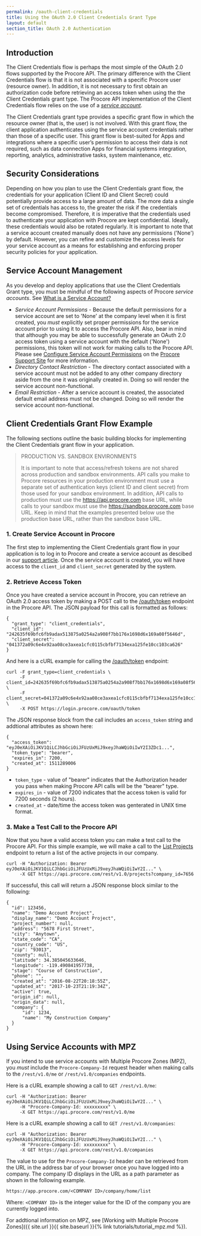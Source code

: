 ```yaml
---
permalink: /oauth-client-credentials
title: Using the OAuth 2.0 Client Credentials Grant Type
layout: default
section_title: OAuth 2.0 Authentication
---
```


## Introduction

The Client Credentials flow is perhaps the most simple of the OAuth 2.0 flows supported by the Procore API.
The primary difference with the Client Credentials flow is that it is not associated with a specific Procore user (resource owner).
In addition, it is not necessary to first obtain an authorization code before retrieving an access token when using the the Client Credentials grant type.
The Procore API implementation of the Client Credentials flow relies on the use of a [_service account_](https://support.procore.com/faq/what-is-a-service-account).

The Client Credentials grant type provides a specific grant flow in which the resource owner (that is, the user) is not involved.
With this grant flow, the client application authenticates using the service account credentials rather than those of a specific user.
This grant flow is best-suited for Apps and integrations where a specific user’s permission to access their data is not required, such as data connection Apps for financial systems integration, reporting, analytics, administrative tasks, system maintenance, etc.

## 



## Security Considerations

Depending on how you plan to use the Client Credentials grant flow, the credentials for your application (Client ID and Client Secret) could potentially provide access to a large amount of data.
The more data a single set of credentials has access to, the greater the risk if the credentials become compromised.
Therefore, it is imperative that the credentials used to authenticate your application with Procore are kept confidential.
Ideally, these credentials would also be rotated regularly.
It is important to note that a service account created manually does not have any permissions ('None') by default.
However, you can refine and customize the access levels for your service account as a means for establishing and enforcing proper security policies for your application.

## Service Account Management

As you develop and deploy applications that use the Client Credentials Grant type, you must be mindful of the following aspects of Procore _service accounts_.
See [What is a Service Account?](https://support.procore.com/faq/what-is-a-service-account)

- *Service Account Permissions* - Because the default permissions for a service account are set to 'None' at the company level when it is first created, you _must_ explicitly set proper permissions for the service account prior to using it to access the Procore API. Also, bear in mind that although you may be able to successfully generate an OAuth 2.0 access token using a service account with the default ('None') permissions, this token will not work for making calls to the Procore API. Please see [Configure Service Account Permissions](http://support.procore.com/products/online/user-guide/company-level/admin/tutorials/configure-service-account-permissions) on the [Procore Support Site](http://support.procore.com/) for more information.
- *Directory Contact Restriction* - The directory contact associated with a service account must not be added to any other company directory aside from the one it was originally created in. Doing so will render the service account non-functional.
- *Email Restriction* - After a service account is created, the associated default email address must not be changed. Doing so will render the service account non-functional.

## Client Credentials Grant Flow Example

The following sections outline the basic building blocks for implementing the Client Credentials grant flow in your application.

> PRODUCTION VS. SANDBOX ENVIRONMENTS
>
> It is important to note that access/refresh tokens are not shared across production and sandbox environments.
> API calls you make to Procore resources in your production environment must use a separate set of authentication keys (client ID and client secret) from those used for your sandbox environment.
> In addition, API calls to production must use the https://api.procore.com base URL, while calls to your sandbox must use the https://sandbox.procore.com base URL.
> Keep in mind that the examples presented below use the production base URL, rather than the sandbox base URL.

### 1. Create Service Account in Procore

The first step to implementing the Client Credentials grant flow in your application is to log in to Procore and create a service account as descibed in our [support article](http://support.procore.com/products/online/user-guide/company-level/admin/tutorials/create-service-account).
Once the service account is created, you will have access to the `client_id` and `client_secret` generated by the system.

### 2. Retrieve Access Token

Once you have created a service account in Procore, you can retrieve an OAuth 2.0 access token by making a POST call to the [/oauth/token](https://developers.procore.com/reference/rest/v1/authentication#get-or-refresh-an-access-token) endpoint in the Procore API.
The JSON payload for this call is formatted as follows:

```
{
  "grant_type": "client_credentials",
  "client_id": "242635f69bfc6fb9adax513875a0254a2a908f7bb176x1698d6x169a08f5646d",
  "client_secret": "041372a09c6e4x92aa08ce3axea1cfc0115cbfbf7134exa125fe10cc103ca626"
}
```

And here is a cURL example for calling the [/oauth/token](https://developers.procore.com/reference/rest/v1/authentication#get-or-refresh-an-access-token) endpoint:

```
curl -F grant_type=client_credentials \
     -F client_id=242635f69bfc6fb9adax513875a0254a2a908f7bb176x1698d6x169a08f5646d \
     -F client_secret=041372a09c6e4x92aa08ce3axea1cfc0115cbfbf7134exa125fe10cc103ca626 \
     -X POST https://login.procore.com/oauth/token
```

The JSON response block from the call includes an `access_token` string and addtional attributes as shown here:

```
{
  "access_token": "eyJ0eXAiOiJKV1QiLCJhbGciOiJFUzUxMiJ9xeyJhaWQiOiIwY2I3ZDc1...",
  "token_type": "bearer",
  "expires_in": 7200,
  "created_at": 1511289006
}
```

- `token_type` - value of "bearer" indicates that the Authorization header you pass when making Procore API calls will be the "bearer" type.
- `expires_in` - value of 7200 indicates that the access token is valid for 7200 seconds (2 hours).
- `created_at` - date/time the access token was genterated in UNIX time format.

### 3. Make a Test Call to the Procore API

Now that you have a valid access token you can make a test call to the Procore API. For this simple example, we will make a call to the [List Projects](https://developers.procore.com/reference/rest/v1/projects#list-projects) endpoint to return a list of the active projects in our company.

```
curl -H "Authorization: Bearer eyJ0eXAiOiJKV1QiLCJhbGciOiJFUzUxMiJ9xeyJhaWQiOiIwY2I..." \
     -X GET https://api.procore.com/rest/v1.0/projects?company_id=7656
```

If successful, this call will return a JSON response block similar to the following:

```
{
  "id": 123456,
  "name": "Demo Account Project",
  "display_name": "Demo Account Project",
  "project_number": null,
  "address": "5678 First Street",
  "city": "Anytown",
  "state_code": "CA",
  "country_code": "US",
  "zip": "93013",
  "county": null,
  "latitude": 34.385045633646,
  "longitude": -119.490841957738,
  "stage": "Course of Construction",
  "phone": "",
  "created_at": "2016-08-22T20:18:55Z",
  "updated_at": "2017-10-23T21:19:34Z",
  "active": true,
  "origin_id": null,
  "origin_data": null,
  "company": {
      "id": 1234,
      "name": "My Construction Company"
  }
}
```

## Using Service Accounts with MPZ

If you intend to use service accounts with Multiple Procore Zones (MPZ), you _must_ include the `Procore-Company-Id` request header when making calls to the `/rest/v1.0/me` or `/rest/v1.0/companies` endpoints.

Here is a cURL example showing a call to `GET /rest/v1.0/me`:

```
curl -H "Authorization: Bearer eyJ0eXAiOiJKV1QiLCJhbGciOiJFUzUxMiJ9xeyJhaWQiOiIwY2I..." \
     -H "Procore-Company-Id: xxxxxxxxx" \
     -X GET https://api.procore.com/rest/v1.0/me
```

Here is a cURL example showing a call to `GET /rest/v1.0/companies`:

```
curl -H "Authorization: Bearer eyJ0eXAiOiJKV1QiLCJhbGciOiJFUzUxMiJ9xeyJhaWQiOiIwY2I..." \
     -H "Procore-Company-Id: xxxxxxxxx" \
     -X GET https://api.procore.com/rest/v1.0/companies
```

The value to use for the `Procore-Company-Id` header can be retrieved from the URL in the address bar of your browser once you have logged into a company.
The company ID displays in the URL as a path parameter as shown in the following example.

```
https://app.procore.com/<COMPANY ID>/company/home/list
```

Where: `<COMPANY ID>` is the integer value for the ID of the company you are currently logged into.

For addtional information on MPZ, see [Working with Multiple Procore Zones]({{ site.url }}{{ site.baseurl }}{% link tutorials/tutorial_mpz.md %}).